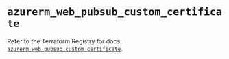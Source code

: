 # `azurerm_web_pubsub_custom_certificate`

Refer to the Terraform Registry for docs: [`azurerm_web_pubsub_custom_certificate`](https://registry.terraform.io/providers/hashicorp/azurerm/3.94.0/docs/resources/web_pubsub_custom_certificate).
